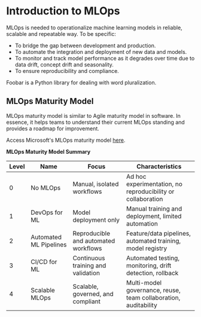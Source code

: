 # Introduction to MLOps

MLOps is needed to operationalize machine learning models in reliable, scalable and repeatable way. To be specific:

- To bridge the gap between development and production.
- To automate the integration and deployment of new data and models.
- To monitor and track model performance as it degrades over time due to data drift, concept drift and seasonality.
- To ensure reproducibility and compliance.

Foobar is a Python library for dealing with word pluralization.

## MLOps Maturity Model

MLOps maturity model is similar to Agile maturity model in software. In essence, it helps teams to understand their current MLOps standing and provides a roadmap for improvement.

Access Microsoft's MLOps maturity model [here](https://learn.microsoft.com/en-us/azure/architecture/ai-ml/guide/mlops-maturity-model).

**MLOps Maturity Model Summary**

| Level | Name                   | Focus                                | Characteristics                                                 |
| ----- | ---------------------- | ------------------------------------ | --------------------------------------------------------------- |
| 0     | No MLOps               | Manual, isolated workflows           | Ad hoc experimentation, no reproducibility or collaboration     |
| 1     | DevOps for ML          | Model deployment only                | Manual training and deployment, limited automation              |
| 2     | Automated ML Pipelines | Reproducible and automated workflows | Feature/data pipelines, automated training, model registry      |
| 3     | CI/CD for ML           | Continuous training and validation   | Automated testing, monitoring, drift detection, rollback        |
| 4     | Scalable MLOps         | Scalable, governed, and compliant    | Multi-model governance, reuse, team collaboration, auditability |
